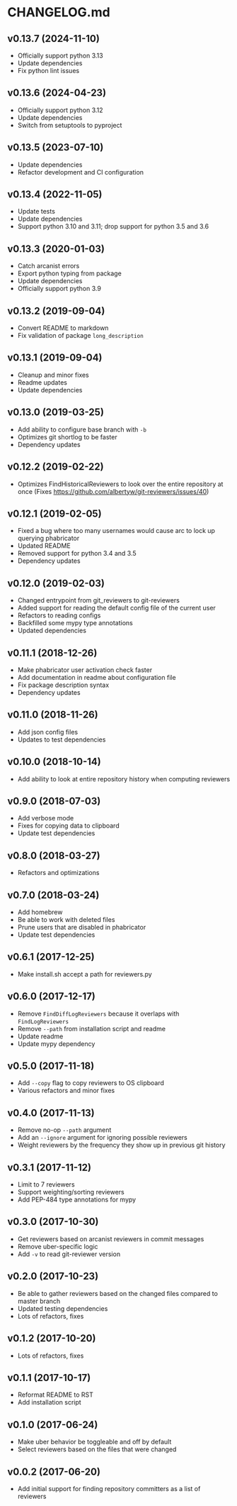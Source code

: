 CHANGELOG.md
============

v0.13.7 (2024-11-10)
--------------------

 - Officially support python 3.13
 - Update dependencies
 - Fix python lint issues


v0.13.6 (2024-04-23)
--------------------

 - Officially support python 3.12
 - Update dependencies
 - Switch from setuptools to pyproject


v0.13.5 (2023-07-10)
--------------------

 - Update dependencies
 - Refactor development and CI configuration


v0.13.4 (2022-11-05)
--------------------

 - Update tests
 - Update dependencies
 - Support python 3.10 and 3.11; drop support for python 3.5 and 3.6


v0.13.3 (2020-01-03)
--------------------

 - Catch arcanist errors
 - Export python typing from package
 - Update dependencies
 - Officially support python 3.9


v0.13.2 (2019-09-04)
--------------------

 - Convert README to markdown
 - Fix validation of package `long_description`


v0.13.1 (2019-09-04)
--------------------

 - Cleanup and minor fixes
 - Readme updates
 - Update dependencies


v0.13.0 (2019-03-25)
--------------------

 - Add ability to configure base branch with `-b`
 - Optimizes git shortlog to be faster
 - Dependency updates


v0.12.2 (2019-02-22)
--------------------

 - Optimizes FindHistoricalReviewers to look over the entire repository at once
   (Fixes https://github.com/albertyw/git-reviewers/issues/40)


v0.12.1 (2019-02-05)
--------------------

 - Fixed a bug where too many usernames would cause arc to lock up querying phabricator
 - Updated README
 - Removed support for python 3.4 and 3.5
 - Dependency updates


v0.12.0 (2019-02-03)
--------------------

 - Changed entrypoint from git_reviewers to git-reviewers
 - Added support for reading the default config file of the current user
 - Refactors to reading configs
 - Backfilled some mypy type annotations
 - Updated dependencies


v0.11.1 (2018-12-26)
--------------------

 - Make phabricator user activation check faster
 - Add documentation in readme about configuration file
 - Fix package description syntax
 - Dependency updates


v0.11.0 (2018-11-26)
--------------------

 - Add json config files
 - Updates to test dependencies


v0.10.0 (2018-10-14)
--------------------

 - Add ability to look at entire repository history when computing reviewers


v0.9.0 (2018-07-03)
-------------------

 - Add verbose mode
 - Fixes for copying data to clipboard
 - Update test dependencies


v0.8.0 (2018-03-27)
-------------------

 - Refactors and optimizations


v0.7.0 (2018-03-24)
-------------------

 - Add homebrew
 - Be able to work with deleted files
 - Prune users that are disabled in phabricator
 - Update test dependencies


v0.6.1 (2017-12-25)
-------------------

 - Make install.sh accept a path for reviewers.py


v0.6.0 (2017-12-17)
-------------------

 - Remove `FindDiffLogReviewers` because it overlaps with `FindLogReviewers`
 - Remove `--path` from installation script and readme
 - Update readme
 - Update mypy dependency


v0.5.0 (2017-11-18)
-------------------

 - Add `--copy` flag to copy reviewers to OS clipboard
 - Various refactors and minor fixes


v0.4.0 (2017-11-13)
-------------------

 - Remove no-op `--path` argument
 - Add an `--ignore` argument for ignoring possible reviewers
 - Weight reviewers by the frequency they show up in previous git history


v0.3.1 (2017-11-12)
-------------------

 - Limit to 7 reviewers
 - Support weighting/sorting reviewers
 - Add PEP-484 type annotations for mypy


v0.3.0 (2017-10-30)
-------------------

 - Get reviewers based on arcanist reviewers in commit messages
 - Remove uber-specific logic
 - Add `-v` to read git-reviewer version


v0.2.0 (2017-10-23)
-------------------

 - Be able to gather reviewers based on the changed files compared to master branch
 - Updated testing dependencies
 - Lots of refactors, fixes


v0.1.2 (2017-10-20)
-------------------

 - Lots of refactors, fixes


v0.1.1 (2017-10-17)
-------------------

 - Reformat README to RST
 - Add installation script


v0.1.0 (2017-06-24)
-------------------

 - Make uber behavior be toggleable and off by default
 - Select reviewers based on the files that were changed


v0.0.2 (2017-06-20)
-------------------

 - Add initial support for finding repository committers as a list of reviewers
